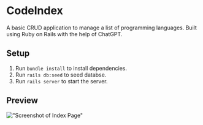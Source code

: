 # CodeIndex
A basic CRUD application to manage a list of programming languages. Built using Ruby on Rails with the help of ChatGPT.

## Setup
1. Run `bundle install` to install dependencies.
2. Run `rails db:seed` to seed databse.
3. Run `rails server` to start the server.

## Preview
!["Screenshot of Index Page"]()